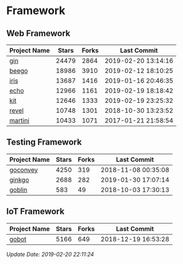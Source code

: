 # Framework

## Web Framework

| Project Name | Stars | Forks | Last Commit |
| ------------ | ----- | ----- | ----------- |
| [gin](https://github.com/gin-gonic/gin) | 24479 | 2864 | 2019-02-20 13:14:16 |
| [beego](https://github.com/astaxie/beego) | 18986 | 3910 | 2019-02-12 18:10:25 |
| [iris](https://github.com/kataras/iris) | 13687 | 1416 | 2019-01-16 20:46:35 |
| [echo](https://github.com/labstack/echo) | 12966 | 1161 | 2019-02-19 18:18:42 |
| [kit](https://github.com/go-kit/kit) | 12646 | 1333 | 2019-02-19 23:25:32 |
| [revel](https://github.com/revel/revel) | 10748 | 1301 | 2018-10-30 13:23:52 |
| [martini](https://github.com/go-martini/martini) | 10433 | 1071 | 2017-01-21 21:58:54 |

## Testing Framework

| Project Name | Stars | Forks | Last Commit |
| ------------ | ----- | ----- | ----------- |
| [goconvey](https://github.com/smartystreets/goconvey) | 4250 | 319 | 2018-11-08 00:35:08 |
| [ginkgo](https://github.com/onsi/ginkgo) | 2688 | 282 | 2019-01-30 17:07:14 |
| [goblin](https://github.com/franela/goblin) | 583 | 49 | 2018-10-03 17:30:13 |

## IoT Framework

| Project Name | Stars | Forks | Last Commit |
| ------------ | ----- | ----- | ----------- |
| [gobot](https://github.com/hybridgroup/gobot) | 5166 | 649 | 2018-12-19 16:53:28 |

*Update Date: 2019-02-20 22:11:24*